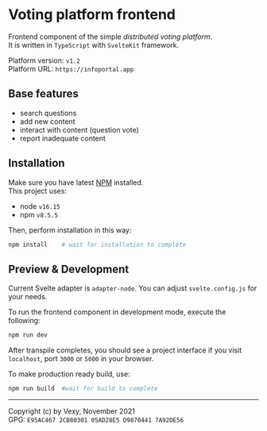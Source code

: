 # Voting platform frontend
Frontend component of the simple _distributed voting platform_.  
It is written in `TypeScript` with `SvelteKit` framework.  

Platform version: `v1.2`  
Platform URL: `https://infoportal.app`

## Base features
  - search questions
  - add new content
  - interact with content (question vote)
  - report inadequate content

## Installation
Make sure you have latest [NPM](https://www.npmjs.com/) installed.  
This project uses:
- node `v16.15`
- npm `v8.5.5`

Then, perform installation in this way:
```bash
npm install    # wait for installation to complete
```

## Preview & Development
Current Svelte adapter is `adapter-node`. You can adjust `svelte.config.js` for your needs.  

To run the frontend component in development mode, execute the following:
```bash
npm run dev
```
After transpile completes, you should see a project interface if you visit `localhost`, port `3000` or `5000` in your browser.


To make production ready build, use:
```bash
npm run build  #wait for build to complete
```

---
Copyright (c) by Vexy, November 2021  
GPG: `E95AC467 2CB80301 05AD28E5 D9870441 7A92DE56`
